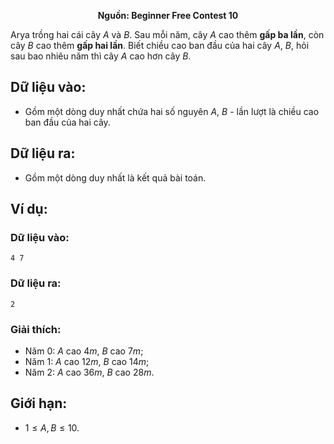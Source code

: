 **<center>Nguồn: Beginner Free Contest 10</center>**

Arya trồng hai cái cây $A$ và $B$. Sau mỗi năm, cây $A$ cao thêm **gấp ba lần**, còn cây $B$ cao thêm **gấp hai lần**. Biết chiều cao ban đầu của hai cây $A$, $B$, hỏi sau bao nhiêu năm thì cây $A$ cao hơn cây $B$.

## Dữ liệu vào:
- Gồm một dòng duy nhất chứa hai số nguyên $A$, $B$ - lần lượt là chiều cao ban đầu của hai cây.

## Dữ liệu ra:
- Gồm một dòng duy nhất là kết quả bài toán.

## Ví dụ:
### Dữ liệu vào:
```
4 7
```

### Dữ liệu ra:
```
2
```

### Giải thích:
- Năm $0$: $A$ cao $4m$, $B$ cao $7m$;
- Năm $1$: $A$ cao $12m$, $B$ cao $14m$;
- Năm $2$: $A$ cao $36m$, $B$ cao $28m$.

## Giới hạn:
- $1 ≤ A, B ≤ 10$.